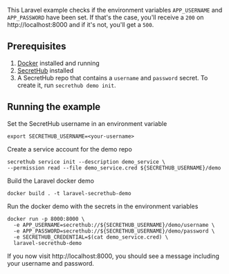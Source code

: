 This Laravel example checks if the environment variables `APP_USERNAME` and `APP_PASSWORD` have been set. If that's the case, you'll receive a `200` on http://localhost:8000 and if it's not, you'll get a `500`.

## Prerequisites
1. [Docker](https://docs.docker.com/install/) installed and running
1. [SecretHub](https://secrethub.io/docs/start/getting-started/#install) installed
1. A SecretHub repo that contains a `username` and `password` secret. To create it, run `secrethub demo init`.

## Running the example

Set the SecretHub username in an environment variable
```
export SECRETHUB_USERNAME=<your-username>
```

Create a service account for the demo repo
```
secrethub service init --description demo_service \
--permission read --file demo_service.cred ${SECRETHUB_USERNAME}/demo
```

Build the Laravel docker demo
```
docker build . -t laravel-secrethub-demo
```

Run the docker demo with the secrets in the environment variables
```
docker run -p 8000:8000 \
  -e APP_USERNAME=secrethub://${SECRETHUB_USERNAME}/demo/username \
  -e APP_PASSWORD=secrethub://${SECRETHUB_USERNAME}/demo/password \
  -e SECRETHUB_CREDENTIAL=$(cat demo_service.cred) \
  laravel-secrethub-demo
```

If you now visit http://localhost:8000, you should see a message including your username and password.

